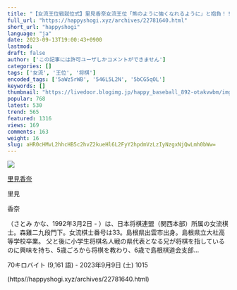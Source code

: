 ```yaml
---
title: "【女流王位戦就位式】里見香奈女流王位「熊のように強くなれるように」と抱負！！～～～。 "
full_url: "https://happyshogi.xyz/archives/22781640.html"
short_url: "happyshogi"
language: "ja"
date: 2023-09-13T19:00:43+0900
lastmod: 
draft: false
author: ['この記事には許可ユーザしかコメントができません']
categories: []
tags: ['女流', '王位', '将棋']
encoded_tags: ['5aWz5rWB', '546L5L2N', '5bCG5qOL']
keywords: []
thumbnail: "https://livedoor.blogimg.jp/happy_baseball_892-otakvwbm/imgs/a/5/a5e1cb81-s.jpg"
popular: 768
latest: 530
trend: 565
featured: 1316
views: 169
comments: 163
weight: 16
slug: aHR0cHMvL2hhcHB5c2hvZ2kueHl6L2FyY2hpdmVzLzIyNzgxNjQwLmh0bWw=
---
```


![](https://livedoor.blogimg.jp/happy_baseball_892-otakvwbm/imgs/a/5/a5e1cb81-s.jpg)

<div><a title='里見香奈' href='https//ja.wikipedia.org/wiki/%E9%87%8C%E8%A6%8B%E9%A6%99%E5%A5%88' target='_blank'><p>里見香奈</p></a> <p class='searchresult'><p>里見</p> <p>香奈</p>（さとみ かな、1992年3月2日 - ）は、日本将棋連盟（関西本部）所属の女流棋士。森雞二九段門下。女流棋士番号は33。島根県出雲市出身。島根県立大社高等学校卒業。 父と後に小学生将棋名人戦の県代表となる兄が将棋を指しているのに興味を持ち、5歳ごろから将棋を教わり、6歳で島根棋道会支部…</p> <p class='mw-search-result-data'>70キロバイト (9,161 語) - 2023年9月9日 (土) 1015</p></div>

(https//happyshogi.xyz/archives/22781640.html)
